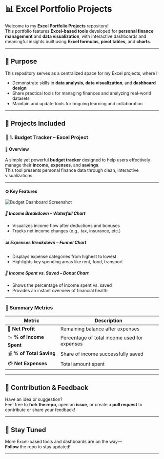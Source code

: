 # 📊 Excel Portfolio Projects

Welcome to my **Excel Portfolio Projects** repository!  
This portfolio features **Excel-based tools** developed for **personal finance management** and **data visualization**, with interactive dashboards and meaningful insights built using **Excel formulas**, **pivot tables**, and **charts**.

---

## 🧭 Purpose

This repository serves as a centralized space for my Excel projects, where I:

- Demonstrate skills in **data analysis**, **data visualization**, and **dashboard design**
- Share practical tools for managing finances and analyzing real-world datasets
- Maintain and update tools for ongoing learning and collaboration

---

## 📁 Projects Included

### 🔹 1. Budget Tracker – Excel Project

#### 🎯 Overview  
A simple yet powerful **budget tracker** designed to help users effectively manage their **income**, **expenses**, and **savings**.  
This tool presents personal finance data through clean, interactive visualizations.

---

#### ⚙️ Key Features

![Budget Dashboard Screenshot](https://github.com/user-attachments/assets/109961bc-4511-4f26-b503-9a04c8569a89)

##### 💸 Income Breakdown – *Waterfall Chart*
- Visualizes income flow after deductions and bonuses
- Tracks net income changes (e.g., tax, insurance, etc.)

##### 📊 Expenses Breakdown – *Funnel Chart*
- Displays expense categories from highest to lowest
- Highlights key spending areas like rent, food, transport

##### 🍩 Income Spent vs. Saved – *Donut Chart*
- Shows the percentage of income spent vs. saved
- Provides an instant overview of financial health

---

### 📌 Summary Metrics

| Metric               | Description                                     |
|----------------------|-------------------------------------------------|
| 🧾 **Net Profit**     | Remaining balance after expenses                |
| 📉 **% of Income Spent** | Percentage of total income used for expenses |
| 💰 **% of Total Saving** | Share of income successfully saved           |
| 💳 **Net Expenses**   | Total amount spent                              |

---

## 💬 Contribution & Feedback

Have an idea or suggestion?  
Feel free to **fork the repo**, open an **issue**, or create a **pull request** to contribute or share your feedback!

---

## 🚀 Stay Tuned

More Excel-based tools and dashboards are on the way—  
**Follow** the repo to stay updated!

---
